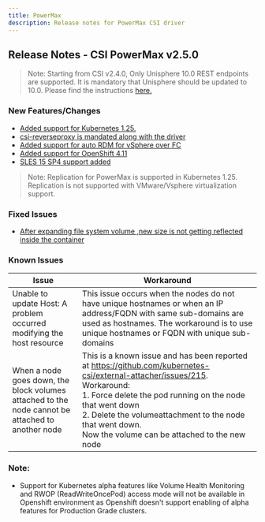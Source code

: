 ```yaml
---
title: PowerMax
description: Release notes for PowerMax CSI driver
---
```


## Release Notes - CSI PowerMax v2.5.0

> Note: Starting from CSI v2.4.0, Only Unisphere 10.0 REST endpoints are supported. It is mandatory that Unisphere should be updated to 10.0. Please find the instructions [here.](https://dl.dell.com/content/manual34878027-dell-unisphere-for-powermax-10-0-0-installation-guide.pdf?language=en-us&ps=true)

### New Features/Changes
- [Added support for Kubernetes 1.25.](https://github.com/dell/csm/issues/478)
- [csi-reverseproxy is mandated along with the driver](https://github.com/dell/csm/issues/495)
- [Added support for auto RDM for vSphere over FC](https://github.com/dell/csm/issues/528)
- [Added support for OpenShift 4.11](https://github.com/dell/csm/issues/480)
- [SLES 15 SP4 support added](https://github.com/dell/csm/issues/539)

>Note: Replication for PowerMax is supported in Kubernetes 1.25.
>Replication is not supported with VMware/Vsphere virtualization support.

### Fixed Issues
- [After expanding file system volume ,new size is not getting reflected inside the container](https://github.com/dell/csm/issues/378)

### Known Issues

| Issue | Workaround |
|-------|------------|
| Unable to update Host: A problem occurred modifying the host resource | This issue occurs when the nodes do not have unique hostnames or when an IP address/FQDN with same sub-domains are used as hostnames. The workaround is to use unique hostnames or FQDN with unique sub-domains|
| When a node goes down, the block volumes attached to the node cannot be attached to another node | This is a known issue and has been reported at https://github.com/kubernetes-csi/external-attacher/issues/215. Workaround: <br /> 1. Force delete the pod running on the node that went down <br /> 2. Delete the volumeattachment to the node that went down. <br /> Now the volume can be attached to the new node |

### Note:

- Support for Kubernetes alpha features like Volume Health Monitoring and RWOP (ReadWriteOncePod) access mode will not be available in Openshift environment as Openshift doesn't support enabling of alpha features for Production Grade clusters.
